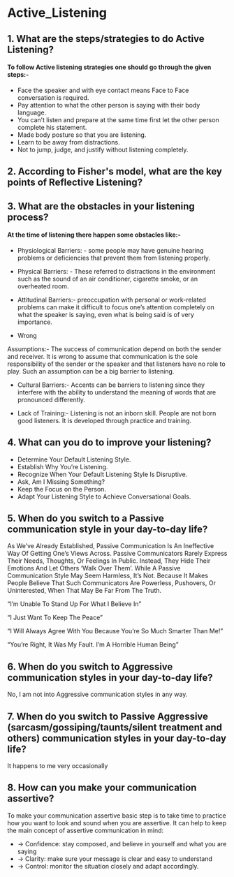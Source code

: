 # Active_Listening

## 1. What are the steps/strategies to do Active Listening?

#### To follow Active listening strategies one should go through the given steps:-<br>

* Face the speaker and with eye contact means Face to Face conversation is required.<br>
* Pay attention to what the other person is saying with their body language.<br>
* You can’t listen and prepare at the same time first let the other person complete his statement.<br>
* Made body posture so that you are listening.<br>
* Learn to be away from distractions.<br>
* Not to jump, judge, and justify without listening completely.<br>



## 2. According to Fisher's model, what are the key points of Reflective Listening?<br>


## 3. What are the obstacles in your listening process?<br>

#### At the time of listening there happen some obstacles like:-
 * Physiological Barriers: - some people may have genuine hearing problems or
deficiencies that prevent them from listening properly. 

* Physical Barriers: - These referred to distractions in the environment such as the
sound of an air conditioner, cigarette smoke, or an overheated room.

* Attitudinal Barriers:- preoccupation with personal or work-related problems
can make it difficult to focus one’s attention completely on what the speaker is
saying, even what is being said is of very importance.

* Wrong 

Assumptions:- The success of communication depend on both the
sender and receiver. It is wrong to assume that communication is the sole
responsibility of the sender or the speaker and that listeners have no role to play.
Such an assumption can be a big barrier to listening.

* Cultural Barriers:- Accents can be barriers to listening since they interfere
with the ability to understand the meaning of words that are pronounced
differently.

* Lack of Training:- Listening is not an inborn skill. People are not born good
listeners. It is developed through practice and training.<br>



## 4. What can you do to improve your listening?<br>

 * Determine Your Default Listening Style.
 * Establish Why You’re Listening.
 * Recognize When Your Default Listening Style Is Disruptive.
 * Ask, Am I Missing Something?
 * Keep the Focus on the Person.
 * Adapt Your Listening Style to Achieve Conversational Goals.
 
 
## 5. When do you switch to a Passive communication style in your day-to-day life?<br>

As We’ve Already Established, Passive Communication Is An Ineffective Way Of Getting One’s Views Across. Passive Communicators Rarely Express Their Needs, Thoughts, Or Feelings In Public. Instead, They Hide Their Emotions And Let Others ‘Walk Over Them’. While A Passive Communication Style May Seem Harmless, It’s Not. Because It Makes People Believe That Such Communicators Are Powerless, Pushovers, Or Uninterested, When That May Be Far From The Truth.<br>

“I’m Unable To Stand Up For What I Believe In”

“I Just Want To Keep The Peace”

“I Will Always Agree With You Because You’re So Much Smarter Than Me!”

“You’re Right, It Was My Fault. I’m A Horrible Human Being”<br>

## 6. When do you switch to Aggressive communication styles in your day-to-day life?<br>
 
 No, I am not into Aggressive communication styles in any way.<br>

## 7. When do you switch to Passive Aggressive (sarcasm/gossiping/taunts/silent treatment and others) communication styles in your day-to-day life?<br>

It happens to me very occasionally <br>

## 8. How can you make your communication assertive?
To make your communication assertive basic step is to take time to practice how you want to look and sound when you are assertive. It can help to keep the main concept of assertive communication in mind:

* -> Confidence: stay composed, and believe in yourself and what you are saying
* -> Clarity: make sure your message is clear and easy to understand
* -> Control: monitor the situation closely and adapt accordingly.












